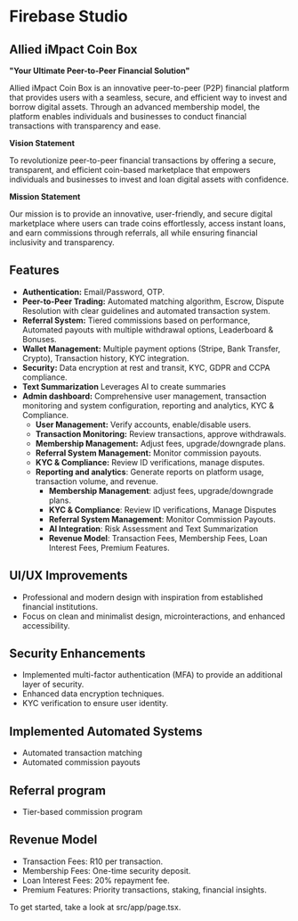 # Firebase Studio

## Allied iMpact Coin Box

**"Your Ultimate Peer-to-Peer Financial Solution"**

Allied iMpact Coin Box is an innovative peer-to-peer (P2P) financial platform that provides users with a seamless, secure, and efficient way to invest and borrow digital assets. Through an advanced membership model, the platform enables individuals and businesses to conduct financial transactions with transparency and ease.

**Vision Statement**

To revolutionize peer-to-peer financial transactions by offering a secure, transparent, and efficient coin-based marketplace that empowers individuals and businesses to invest and loan digital assets with confidence.

**Mission Statement**

Our mission is to provide an innovative, user-friendly, and secure digital marketplace where users can trade coins effortlessly, access instant loans, and earn commissions through referrals, all while ensuring financial inclusivity and transparency.

## Features

-   **Authentication:** Email/Password, OTP.
-   **Peer-to-Peer Trading:** Automated matching algorithm, Escrow, Dispute Resolution with clear guidelines and automated transaction system.
-   **Referral System:** Tiered commissions based on performance, Automated payouts with multiple withdrawal options, Leaderboard & Bonuses.
-   **Wallet Management:** Multiple payment options (Stripe, Bank Transfer, Crypto), Transaction history, KYC integration.
-   **Security:** Data encryption at rest and transit, KYC, GDPR and CCPA compliance.
-   **Text Summarization** Leverages AI to create summaries
-   **Admin dashboard:** Comprehensive user management, transaction monitoring and system configuration, reporting and analytics, KYC & Compliance.
    -   **User Management:** Verify accounts, enable/disable users.
    -   **Transaction Monitoring:** Review transactions, approve withdrawals.
    -   **Membership Management:** Adjust fees, upgrade/downgrade plans.
    -   **Referral System Management:** Monitor commission payouts.
    -   **KYC & Compliance:** Review ID verifications, manage disputes.
	-	**Reporting and analytics**: Generate reports on platform usage, transaction volume, and revenue.
        -   **Membership Management**: adjust fees, upgrade/downgrade plans.
        -   **KYC & Compliance**: Review ID verifications, Manage Disputes
        -   **Referral System Management**: Monitor Commission Payouts.
		-   **AI Integration**: Risk Assessment and Text Summarization
		-   **Revenue Model**: Transaction Fees, Membership Fees, Loan Interest Fees, Premium Features.

## UI/UX Improvements

-   Professional and modern design with inspiration from established financial institutions.
-   Focus on clean and minimalist design, microinteractions, and enhanced accessibility.

## Security Enhancements

-   Implemented multi-factor authentication (MFA) to provide an additional layer of security.
-   Enhanced data encryption techniques.
-   KYC verification to ensure user identity.

## Implemented Automated Systems

-   Automated transaction matching
-   Automated commission payouts

## Referral program

-   Tier-based commission program

## Revenue Model

-   Transaction Fees: R10 per transaction.
-   Membership Fees: One-time security deposit.
-   Loan Interest Fees: 20% repayment fee.
-   Premium Features: Priority transactions, staking, financial insights.

To get started, take a look at src/app/page.tsx.
